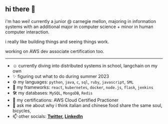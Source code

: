 ## hi there 👋

i'm hao wei! currently a junior @ carnegie mellon, majoring in information systems with an additional major in computer science + minor in human computer interaction.

i really like building things and seeing things work.

working on AWS dev associate certification too.

---

- ☺️ currently diving into distributed systems in school, langchain on my own
- ✨ figuring out what to do during summer 2023
- ⚙️ my languages: `python`, `java`, `c`, `sql`, `ruby`, `javascript`, `SML`
- 🧰 my frameworks: `react`, `kubernetes`, `docker`, `node.js`, `flask`, `jenkins`
- 🛠️ my databases: `MySQL`, `MongoDB`, `Redis`
- 📘 my certifications: AWS Cloud Certified Practioner
- 💬 ask me about why i think italian and chinese food share the same soul, bicycles, 
- 📫 other socials:
  **[Twitter](https://twitter.com/blackswan8435), [LinkedIn](https://www.linkedin.com/in/fuhaowei/)**
